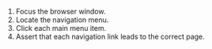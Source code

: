 1. Focus the browser window.
2. Locate the navigation menu.
3. Click each main menu item.
4. Assert that each navigation link leads to the correct page.
